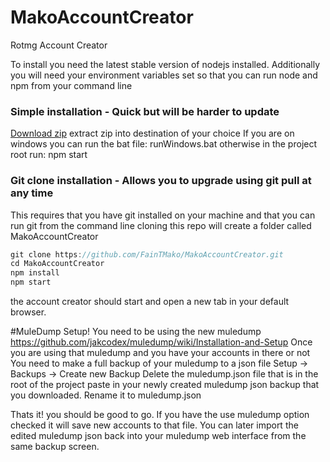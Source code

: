 # MakoAccountCreator
Rotmg Account Creator

To install you need the latest stable version of nodejs installed.
Additionally you will need your environment variables set so that you can run node and npm from your command line

### Simple installation - Quick but will be harder to update
[Download zip](https://github.com/FainTMako/MakoAccountCreator/archive/master.zip)
extract zip into destination of your choice
If you are on windows you can run the bat file: runWindows.bat
otherwise in the project root run:
npm start

### Git clone installation - Allows you to upgrade using git pull at any time
This requires that you have git installed on your machine and that you can run git from the command line
cloning this repo will create a folder called MakoAccountCreator
```javascript
git clone https://github.com/FainTMako/MakoAccountCreator.git
cd MakoAccountCreator
npm install
npm start
```
the account creator should start and open a new tab in your default browser.

#MuleDump Setup!
You need to be using the new muledump 
https://github.com/jakcodex/muledump/wiki/Installation-and-Setup
Once you are using that muledump and you have your accounts in there or not
You need to make a full backup of your muledump to a json file
Setup -> Backups -> Create new Backup
Delete the muledump.json file that is in the root of the project
paste in your newly created muledump json backup that you downloaded.
Rename it to muledump.json

Thats it! you should be good to go. If you have the use muledump option checked it will save new accounts to that file.
You can later import the edited muledump json back into your muledump web interface from the same backup screen.
